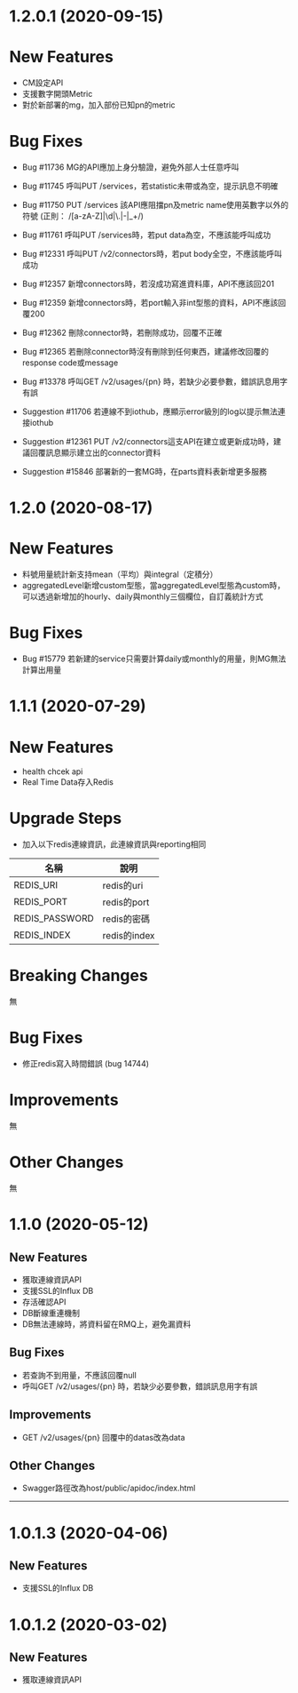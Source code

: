 # 1.2.0.1 (2020-09-15)

# New Features

- CM設定API
- 支援數字開頭Metric
- 對於新部署的mg，加入部份已知pn的metric

# Bug Fixes

- Bug #11736 MG的API應加上身分驗證，避免外部人士任意呼叫

- Bug #11745 呼叫PUT /services，若statistic未帶或為空，提示訊息不明確

- Bug #11750 PUT /services 該API應阻擋pn及metric name使用英數字以外的符號 (正則： /[a-zA-Z]|\\d|\\.|-|_+/)

- Bug #11761 呼叫PUT /services時，若put data為空，不應該能呼叫成功

- Bug #12331 呼叫PUT /v2/connectors時，若put body全空，不應該能呼叫成功

- Bug #12357 新增connectors時，若沒成功寫進資料庫，API不應該回201

- Bug #12359 新增connectors時，若port輸入非int型態的資料，API不應該回覆200

- Bug #12362 刪除connector時，若刪除成功，回覆不正確

- Bug #12365 若刪除connector時沒有刪除到任何東西，建議修改回覆的response code或message

- Bug #13378 呼叫GET /v2/usages/{pn} 時，若缺少必要參數，錯誤訊息用字有誤

- Suggestion #11706 若連線不到iothub，應顯示error級別的log以提示無法連接iothub

- Suggestion #12361 PUT /v2/connectors這支API在建立或更新成功時，建議回覆訊息顯示建立出的connector資料

- Suggestion #15846 部署新的一套MG時，在parts資料表新增更多服務

  

# 1.2.0 (2020-08-17)

# New Features

- 料號用量統計新支持mean（平均）與integral（定積分）
- aggregatedLevel新增custom型態，當aggregatedLevel型態為custom時，可以透過新增加的hourly、daily與monthly三個欄位，自訂義統計方式

# Bug Fixes

- Bug #15779 若新建的service只需要計算daily或monthly的用量，則MG無法計算出用量


# 1.1.1 (2020-07-29)

# New Features

* health chcek api
* Real Time Data存入Redis

# Upgrade Steps

* 加入以下redis連線資訊，此連線資訊與reporting相同

| 名稱 | 說明 |
|----|----|
| REDIS_URI | redis的uri |
| REDIS_PORT | redis的port |
| REDIS_PASSWORD | redis的密碼 |
| REDIS_INDEX | redis的index |

# Breaking Changes

無

# Bug Fixes

* 修正redis寫入時間錯誤 (bug 14744)

# Improvements

無

# Other Changes

無

# 1.1.0 (2020-05-12)

## New Features
- 獲取連線資訊API
- 支援SSL的Influx DB
- 存活確認API
- DB斷線重連機制
- DB無法連線時，將資料留在RMQ上，避免漏資料

## Bug Fixes
- 若查詢不到用量，不應該回覆null
- 呼叫GET /v2/usages/{pn} 時，若缺少必要參數，錯誤訊息用字有誤  

## Improvements
- GET /v2/usages/{pn} 回覆中的datas改為data

## Other Changes
- Swagger路徑改為host/public/apidoc/index.html

------

# 1.0.1.3 (2020-04-06)

## New Features
- 支援SSL的Influx DB


# 1.0.1.2 (2020-03-02)

## New Features
- 獲取連線資訊API


